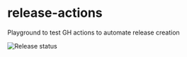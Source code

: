 # release-actions
Playground to test GH actions to automate release creation

![Release status](https://github.com/jb185293/release-actions/workflows/.github/workflows/create-release.yml/badge.svg)
